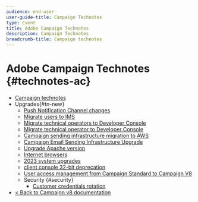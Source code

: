 ```yaml
---
audience: end-user
user-guide-title: Campaign Technotes
type: Event
title: Adobe Campaign Technotes
description: Campaign Technotes
breadcrumb-title: Campaign technotes
---
```


# Adobe Campaign Technotes {#technotes-ac}

+ [Campaign technotes](technotes-home.md)
+ Upgrades{#tn-new}
  + [Push Notification Channel changes](upgrades/push-technote.md)  
  + [Migrate users to IMS](upgrades/migrate-users-to-ims.md)
  + [Migrate technical operators to Developer Console](upgrades/ims-migration.md)
  + [Migrate technical operator to Developer Console](upgrades/ims-migration-old.md)
  + [Campaign sending infrastructure migration to AWS](upgrades/migrate-to-aws.md)
  + [Campaign Email Sending Infrastructure Upgrade](upgrades/upgrade-to-aws.md)
  + [Upgrade Apache version](upgrades/apache.md)
  + [Internet browsers](upgrades/browsers.md)
  + [2023 system upgrades](upgrades/tech-stack-upgrade.md)
  + [client console 32-bit deprecation](upgrades/console.md)
  + [User access management from Campaign Standard to Campaign V8](upgrades/user-management-acs.md)
  + Security {#security}
    + [Customer credentials rotation](security/credential-rotation-guide.md)
+ [< Back to Campaign v8 documentation](https://experienceleague.adobe.com/en/docs/campaign/campaign-v8/campaign-home)
